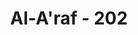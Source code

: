 ---
title: "Al-A'raf - 202"
no: 202
arabic_no: ٢٠٢
ayah: وَاِخْوَانُهُمْ يَمُدُّوْنَهُمْ فِى الْغَيِّ ثُمَّ لَا يُقْصِرُوْنَ
translation: "Dan teman-teman mereka (orang kafir dan fasik) membantu setan-setan dalam menyesatkan dan mereka tidak henti-hentinya (menyesatkan)."
tafsir: "Ayat ini menerangkan bahwa orang jahil dan kafir membantu setan dalam menyesatkan dan berbuat kerusakan. Sebab orang-orang jahil itu selalu dipengaruhi setan dan tidak ingat kepada Allah. Jika timbul dalam diri mereka dorangan nafsu hewani, mereka melampiaskannya dalam bentuk tindakan dan perbuatan hewani. Tidak ada kekuatan jiwa yang membendung nafsu hewani itu. Karena itu mereka terus menerus melakukan kerusakan dan bergelimang dalam kesesatan."
---